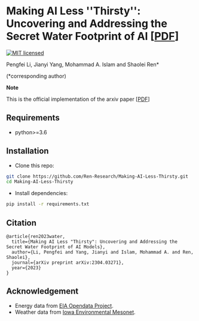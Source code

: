 # Making AI Less ''Thirsty'': Uncovering and Addressing the Secret Water Footprint of AI [[PDF](http://arxiv.org/abs/2304.03271)]

[![MIT licensed](https://img.shields.io/badge/license-MIT-brightgreen.svg)](LICENSE.md)

Pengfei Li, Jianyi Yang, Mohammad A. Islam and Shaolei Ren*

(*corresponding author)

**Note**

This is the official implementation of the arxiv paper [[PDF](http://arxiv.org/abs/2304.03271)]

## Requirements

* python>=3.6

## Installation
* Clone this repo:
```bash
git clone https://github.com/Ren-Research/Making-AI-Less-Thirsty.git
cd Making-AI-Less-Thirsty
```
* Install dependencies:
```bash
pip install -r requirements.txt
```

## Citation
```
@article{ren2023water,
  title={Making AI Less "Thirsty": Uncovering and Addressing the Secret Water Footprint of AI Models},
  author={Li, Pengfei and Yang, Jianyi and Islam, Mohammad A. and Ren, Shaolei},
  journal={arXiv preprint arXiv:2304.03271},
  year={2023}
}
```

## Acknowledgement
* Energy data from [EIA Opendata Project](https://www.eia.gov/opendata/).
* Weather data from [Iowa Environmental Mesonet](https://mesonet.agron.iastate.edu/).
